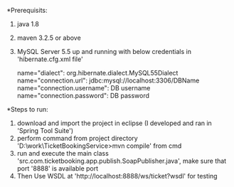 *Prerequisits:
1. java 1.8
2. maven 3.2.5 or above
3. MySQL Server 5.5 up and running with below credentials in 'hibernate.cfg.xml file'

	name="dialect": org.hibernate.dialect.MySQL55Dialect    
        name="connection.url": jdbc:mysql://localhost:3306/DBName  
        name="connection.username": DB username  
        name="connection.password": DB password  


*Steps to run:
1. download and import the project in eclipse (I developed and ran in 'Spring Tool Suite')
2. perform command from project directory 'D:\work\TicketBookingService>mvn compile' from cmd
3. run and execute the main class 'src.com.ticketbooking.app.publish.SoapPublisher.java', make sure that port '8888' is available port
4. Then Use WSDL at 'http://localhost:8888/ws/ticket?wsdl' for testing
